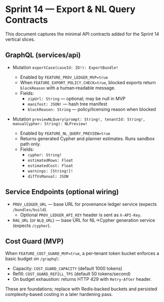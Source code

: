 # Sprint 14 — Export & NL Query Contracts

This document captures the minimal API contracts added for the Sprint 14 vertical slices.

## GraphQL (services/api)

- Mutation `exportCase(caseId: ID!): ExportBundle!`
  - Enabled by `FEATURE_PROV_LEDGER_MVP=true`
  - When `FEATURE_EXPORT_POLICY_CHECK=true`, blocked exports return `blockReason` with a human‑readable message.
  - Fields:
    - `zipUrl: String` — optional; may be null in MVP
    - `manifest: JSON!` — hash tree manifest
    - `blockReason: String` — policy/licensing reason when blocked

- Mutation `previewNLQuery(prompt: String!, tenantId: String!, manualCypher: String): NLPreview!`
  - Enabled by `FEATURE_NL_QUERY_PREVIEW=true`
  - Returns generated Cypher and planner estimates. Runs sandbox path only.
  - Fields:
    - `cypher: String!`
    - `estimatedRows: Float`
    - `estimatedCost: Float`
    - `warnings: [String!]!`
    - `diffVsManual: JSON`

## Service Endpoints (optional wiring)

- `PROV_LEDGER_URL` — base URL for provenance ledger service (expects `/bundles/build`).
  - Optional `PROV_LEDGER_API_KEY` header is sent as `X-API-Key`.
- `RAG_URL` (or `NLQ_URL`) — base URL for NL→Cypher generation service (expects `/cypher`).

## Cost Guard (MVP)

When `FEATURE_COST_GUARD_MVP=true`, a per‑tenant token bucket enforces a basic budget on `/graphql`:

- Capacity: `COST_GUARD_CAPACITY` (default 1000 tokens)
- Refill: `COST_GUARD_REFILL_TPS` (default 50 tokens/second)
- On budget exhaustion: returns HTTP 429 with `Retry-After` header.

These are foundations; replace with Redis‑backed buckets and persisted complexity‑based costing in a later hardening pass.

